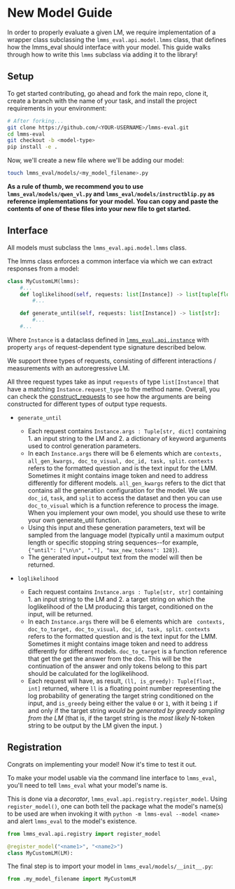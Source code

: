 # New Model Guide
In order to properly evaluate a given LM, we require implementation of a wrapper class subclassing the `lmms_eval.api.model.lmms` class, that defines how the lmms_eval should interface with your model. This guide walks through how to write this `lmms` subclass via adding it to the library!

## Setup

To get started contributing, go ahead and fork the main repo, clone it, create a branch with the name of your task, and install the project requirements in your environment:

```sh
# After forking...
git clone https://github.com/<YOUR-USERNAME>/lmms-eval.git
cd lmms-eval
git checkout -b <model-type>
pip install -e .
```

Now, we'll create a new file where we'll be adding our model:

```sh
touch lmms_eval/models/<my_model_filename>.py
```

**As a rule of thumb, we recommend you to use `lmms_eval/models/qwen_vl.py` and `lmms_eval/models/instructblip.py` as reference implementations for your model. You can copy and paste the contents of one of these files into your new file to get started.**

## Interface

All models must subclass the `lmms_eval.api.model.lmms` class.

The lmms class enforces a common interface via which we can extract responses from a model:

```python
class MyCustomLM(lmms):
    #...
    def loglikelihood(self, requests: list[Instance]) -> list[tuple[float, bool]]:
        #...

    def generate_until(self, requests: list[Instance]) -> list[str]:
        #...
    #...
```
Where `Instance` is a dataclass defined in [`lmms_eval.api.instance`](https://github.com/EvolvingLMMs-Lab/lmms-eval/tree/main/lmms_eval/api/instance.py) with property `args` of request-dependent type signature described below.

We support three types of requests, consisting of different interactions / measurements with an autoregressive LM.

All three request types take as input `requests` of type `list[Instance]` that have a matching `Instance.request_type` to the method name. Overall, you can check the [construct_requests](https://github.com/EvolvingLMMs-Lab/lmms-eval/blob/main/lmms_eval/api/task.py#L918) to see how the arguments are being constructed for different types of output type requests.

- `generate_until`
  - Each request contains `Instance.args : Tuple[str, dict]` containing 1. an input string to the LM and 2. a dictionary of keyword arguments used to control generation parameters.
  - In each `Instance.args` there will be 6 elements which are `contexts, all_gen_kwargs, doc_to_visual, doc_id, task, split`. `contexts` refers to the formatted question and is the text input for the LMM. Sometimes it might contains image token and need to address differently for different models. `all_gen_kwargs` refers to the dict that contains all the generation configuration for the model. We use `doc_id`, `task`, and `split` to access the dataset and then you can use `doc_to_visual` which is a function reference to process the image. When you implement your own model, you should use these to write your own generate_util function.
  - Using this input and these generation parameters, text will be sampled from the language model (typically until a maximum output length or specific stopping string sequences--for example, `{"until": ["\n\n", "."], "max_new_tokens": 128}`).
  - The generated input+output text from the model will then be returned.

- `loglikelihood`
  - Each request contains `Instance.args : Tuple[str, str]` containing 1. an input string to the LM and 2. a target string on which the loglikelihood of the LM producing this target, conditioned on the input, will be returned.
  - In each `Instance.args` there will be 6 elements which are ` contexts, doc_to_target, doc_to_visual, doc_id, task, split`. `contexts` refers to the formatted question and is the text input for the LMM. Sometimes it might contains image token and need to address differently for different models. `doc_to_target` is a function reference that get the get the answer from the doc. This will be the continuation of the answer and only tokens belong to this part should be calculated for the loglikelihood.
  - Each request will have, as result, `(ll, is_greedy): Tuple[float, int]` returned, where `ll` is a floating point number representing the log probability of generating the target string conditioned on the input, and `is_greedy` being either the value `0` or `1`, with it being `1` if and only if the target string *would be generated by greedy sampling from the LM* (that is, if the  target string is the *most likely* N-token string to be output by the LM given the input. )




## Registration

Congrats on implementing your model! Now it's time to test it out.

To make your model usable via the command line interface to `lmms_eval`, you'll need to tell `lmms_eval` what your model's name is.

This is done via a *decorator*, `lmms_eval.api.registry.register_model`. Using `register_model()`, one can both tell the package what the model's name(s) to be used are when invoking it with `python -m lmms-eval --model <name>` and alert `lmms_eval` to the model's existence.

```python
from lmms_eval.api.registry import register_model

@register_model("<name1>", "<name2>")
class MyCustomLM(LM):
```

The final step is to import your model in `lmms_eval/models/__init__.py`:
```python
from .my_model_filename import MyCustomLM
```

